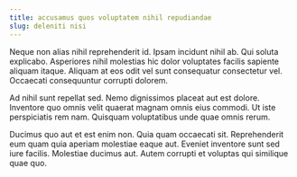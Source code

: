 ```yaml
---
title: accusamus quos voluptatem nihil repudiandae
slug: deleniti nisi
---
```


Neque non alias nihil reprehenderit id. Ipsam incidunt nihil ab. Qui soluta explicabo. Asperiores nihil molestias hic dolor voluptates facilis sapiente aliquam itaque. Aliquam at eos odit vel sunt consequatur consectetur vel. Occaecati consequuntur corrupti dolorem.

Ad nihil sunt repellat sed. Nemo dignissimos placeat aut est dolore. Inventore quo omnis velit quaerat magnam omnis eius commodi. Ut iste perspiciatis rem nam. Quisquam voluptatibus unde quae omnis rerum.

Ducimus quo aut et est enim non. Quia quam occaecati sit. Reprehenderit eum quam quia aperiam molestiae eaque aut. Eveniet inventore sunt sed iure facilis. Molestiae ducimus aut. Autem corrupti et voluptas qui similique quae quo.
